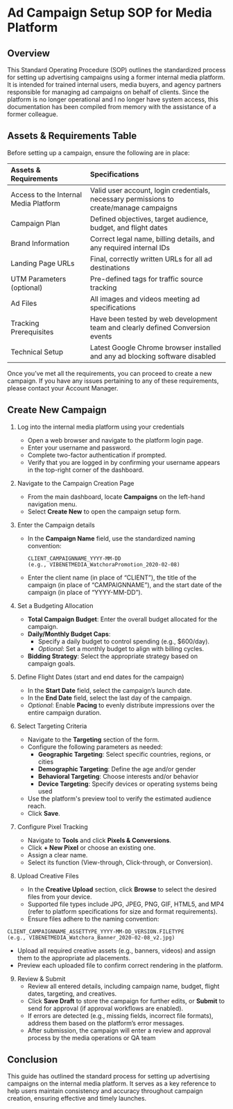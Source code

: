 # Ad Campaign Setup SOP for Media Platform

## Overview

This Standard Operating Procedure (SOP) outlines the standardized process for setting up advertising campaigns using a former internal media platform. It is intended for trained internal users, media buyers, and agency partners responsible for managing ad campaigns on behalf of clients. Since the platform is no longer operational and I no longer have system access, this documentation has been compiled from memory with the assistance of a former colleague.

## Assets & Requirements Table

Before setting up a campaign, ensure the following are in place:

| Assets & Requirements | Specifications |
| :-------------------- | :------------- |
| Access to the Internal Media Platform | Valid user account, login credentials, necessary permissions to create/manage campaigns |
| Campaign Plan | Defined objectives, target audience, budget, and flight dates |
| Brand Information | Correct legal name, billing details, and any required internal IDs |
| Landing Page URLs | Final, correctly written URLs for all ad destinations |
| UTM Parameters (optional) | Pre-defined tags for traffic source tracking |
| Ad Files | All images and videos meeting ad specifications |
| Tracking Prerequisites | Have been tested by web development team and clearly defined Conversion events |
| Technical Setup | Latest Google Chrome browser installed and any ad blocking software disabled |

Once you’ve met all the requirements, you can proceed to create a new campaign. If you have any issues pertaining to any of these requirements, please contact your Account Manager.

## Create New Campaign

1. Log into the internal media platform using your credentials

   - Open a web browser and navigate to the platform login page.
   - Enter your username and password.
   - Complete two-factor authentication if prompted.
   - Verify that you are logged in by confirming your username appears in the top-right corner of the dashboard.

2. Navigate to the Campaign Creation Page

   - From the main dashboard, locate **Campaigns** on the left-hand navigation menu.
   - Select **Create New** to open the campaign setup form.

3. Enter the Campaign details

   - In the **Campaign Name** field, use the standardized naming convention:
   
     ```
     CLIENT_CAMPAIGNNAME_YYYY-MM-DD
     (e.g., VIBENETMEDIA_WatchoraPromotion_2020-02-08)

   - Enter the client name (in place of “CLIENT”), the title of the campaign (in place of “CAMPAIGNNAME”), and the start date of the campaign (in place of “YYYY-MM-DD”).

5. Set a Budgeting Allocation

   - **Total Campaign Budget**: Enter the overall budget allocated for the campaign.
   - **Daily/Monthly Budget Caps**:
      - Specify a daily budget to control spending (e.g., $600/day).
      - *Optional*: Set a monthly budget to align with billing cycles.
   - **Bidding Strategy**: Select the appropriate strategy based on campaign goals.
  
6. Define Flight Dates (start and end dates for the campaign)

   - In the **Start Date** field, select the campaign’s launch date.
   - In the **End Date** field, select the last day of the campaign.
   - *Optional*: Enable **Pacing** to evenly distribute impressions over the entire campaign duration.

7. Select Targeting Criteria

   - Navigate to the **Targeting** section of the form.
   - Configure the following parameters as needed:
      - **Geographic Targeting**: Select specific countries, regions, or cities
      - **Demographic Targeting**: Define the age and/or gender
      - **Behavioral Targeting**: Choose interests and/or behavior
      - **Device Targeting**: Specify devices or operating systems being used
   - Use the platform's preview tool to verify the estimated audience reach.
   - Click **Save**.
  
8. Configure Pixel Tracking

   - Navigate to **Tools** and click **Pixels & Conversions**.
   - Click **+ New Pixel** or choose an existing one.
   - Assign a clear name.
   - Select its function (View-through, Click-through, or Conversion).

9. Upload Creative Files

   - In the **Creative Upload** section, click **Browse** to select the desired files from your device.
   - Supported file types include JPG, JPEG, PNG, GIF, HTML5, and MP4 (refer to platform specifications for size and format requirements).
   - Ensure files adhere to the naming convention:
```
CLIENT_CAMPAIGNNAME_ASSETTYPE_YYYY-MM-DD_VERSION.FILETYPE
(e.g., VIBENETMEDIA_Watchora_Banner_2020-02-08_v2.jpg)
```
   - Upload all required creative assets (e.g., banners, videos) and assign them to the appropriate ad placements.
   - Preview each uploaded file to confirm correct rendering in the platform.

9. Review & Submit
   - Review all entered details, including campaign name, budget, flight dates, targeting, and creatives.
   - Click **Save Draft** to store the campaign for further edits, or **Submit** to send for approval (if approval workflows are enabled).
   - If errors are detected (e.g., missing fields, incorrect file formats), address them based on the platform’s error messages.
   - After submission, the campaign will enter a review and approval process by the media operations or QA team

## Conclusion

This guide has outlined the standard process for setting up advertising campaigns on the internal media platform. It serves as a key reference to help users maintain consistency and accuracy throughout campaign creation, ensuring effective and timely launches.
